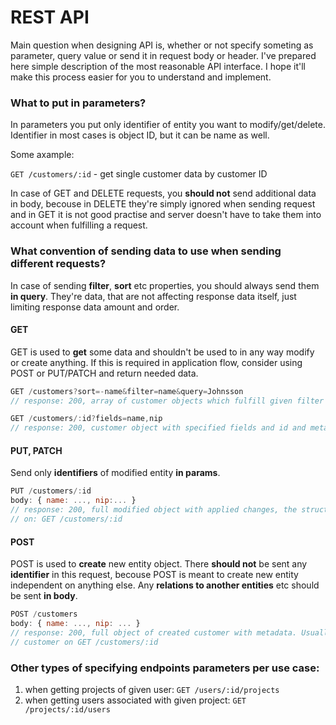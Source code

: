 # REST API

Main question when designing API is, whether or not specify someting as parameter, query value or send it in request body 
or header. I've prepared here simple description of the most reasonable API interface. I hope it'll make this process easier 
for you to understand and implement.

### What to put in parameters?

In parameters you put only identifier of entity you want to modify/get/delete. Identifier in most cases is object ID, but it
can be name as well.

Some axample:

`GET /customers/:id` - get single customer data by customer ID

In case of GET and DELETE requests, you __should not__ send additional data in body, becouse in DELETE they're simply 
ignored when sending request and in GET it is not good practise and server doesn't have to take them into account
when fulfilling a request.

### What convention of sending data to use when sending different requests?

In case of sending __filter__, __sort__ etc properties, you should always send them __in query__. They're data, that are not 
affecting response data itself, just limiting response data amount and order.

#### GET

GET is used to __get__ some data and shouldn't be used to in any way modify or create anything. If this is required in 
application flow, consider using POST or PUT/PATCH and return needed data. 

```javascript
GET /customers?sort=-name&filter=name&query=Johnsson
// response: 200, array of customer objects which fulfill given filter and are sorted in ascending order (__-__ = asc, __+__ = desc)
```
```javascript
GET /customers/:id?fields=name,nip
// response: 200, customer object with specified fields and id and metadata (e.g. createdBy, modifiedBy, createdAt...)
```

#### PUT, PATCH

Send only __identifiers__ of modified entity __in params__.

```javascript
PUT /customers/:id
body: { name: ..., nip:... } 
// response: 200, full modified object with applied changes, the structure should be the same as when getting single object
// on: GET /customers/:id
```

#### POST

POST is used to __create__ new entity object. There __should not__ be sent any __identifier__ in this request, becouse POST 
is meant to create new entity independent on anything else. Any __relations to another entities__ etc should be sent __in 
body__.

```javascript
POST /customers
body: { name: ..., nip: ... }
// response: 200, full object of created customer with metadata. Usually corresponds to what is returned when getting single 
// customer on GET /customers/:id
```

### Other types of specifying endpoints parameters per use case:

1. when getting projects of given user: 
`GET /users/:id/projects`
1. when getting users associated with given project:
`GET /projects/:id/users`
